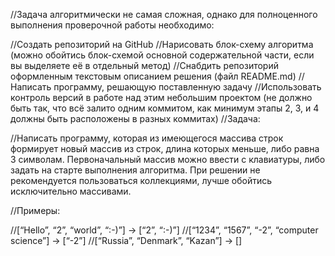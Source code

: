 //Задача алгоритмически не самая сложная, однако для полноценного выполнения проверочной работы необходимо:

//Создать репозиторий на GitHub
//Нарисовать блок-схему алгоритма (можно обойтись блок-схемой основной содержательной части, если вы выделяете её в отдельный метод)
//Снабдить репозиторий оформленным текстовым описанием решения (файл README.md)
//Написать программу, решающую поставленную задачу
//Использовать контроль версий в работе над этим небольшим проектом (не должно быть так, что всё залито одним коммитом, как минимум этапы 2, 3, и 4 должны быть расположены в разных коммитах)
//Задача:

//Написать программу, которая из имеющегося массива строк формирует новый массив из строк, длина которых меньше, либо равна 3 символам. Первоначальный массив можно ввести с клавиатуры, либо задать на старте выполнения алгоритма. При решении не рекомендуется пользоваться коллекциями, лучше обойтись исключительно массивами.

//Примеры:

//[“Hello”, “2”, “world”, “:-)”] → [“2”, “:-)”]
//[“1234”, “1567”, “-2”, “computer science”] → [“-2”]
//[“Russia”, “Denmark”, “Kazan”] → []

